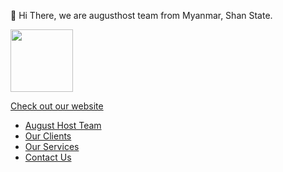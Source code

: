 
👋 Hi There, we are augusthost team from Myanmar, Shan State.

<img src="https://res.cloudinary.com/dpnea22ek/image/upload/v1659840228/ag-logo.jpg" width="100" />

[Check out our website](https://augusthost.com)

- [August Host Team](https://augusthost.com/about/)
- [Our Clients](https://augusthost.com/#clients)
- [Our Services](https://augusthost.com/#services)
- [Contact Us](https://augusthost.com/contact/)
